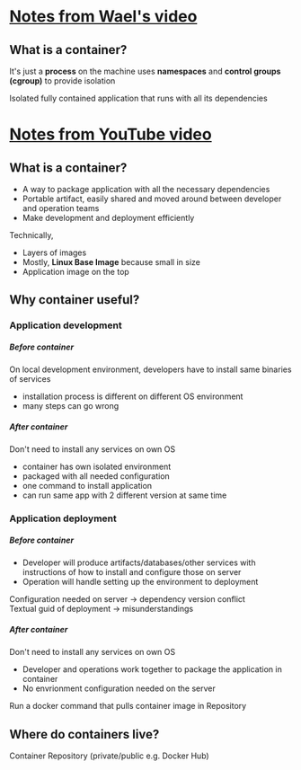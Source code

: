 # [Notes from Wael's video](https://gitlab.es.f5net.com/cloud/labs/docker)
## What is a container?
It's just a **process** on the machine uses **namespaces** and **control groups (cgroup)** to provide isolation

Isolated fully contained application that runs with all its dependencies

# [Notes from YouTube video](https://www.youtube.com/watch?v=3c-iBn73dDE)
## What is a container?
- A way to package application with all the necessary dependencies
- Portable artifact, easily shared and moved around between developer and operation teams
- Make development and deployment efficiently

Technically,
- Layers of images
- Mostly, **Linux Base Image** because small in size
- Application image on the top

## Why container useful?
### Application development
##### Before container
On local development environment, developers have to install same binaries of services
* installation process is different on different OS environment
* many steps can go wrong
##### After container
Don't need to install any services on own OS
* container has own isolated environment
* packaged with all needed configuration
* one command to install application
* can run same app with 2 different version at same time

### Application deployment
##### Before container
* Developer will produce artifacts/databases/other services with instructions of how to install and configure those on server
* Operation will handle setting up the environment to deployment
 
Configuration needed on server -> dependency version conflict  
Textual guid of deployment -> misunderstandings

##### After container
Don't need to install any services on own OS
* Developer and operations work together to package the application in container
* No envrionment configuration needed on the server

Run a docker command that pulls container image in Repository

## Where do containers live?
Container Repository (private/public e.g. Docker Hub)
